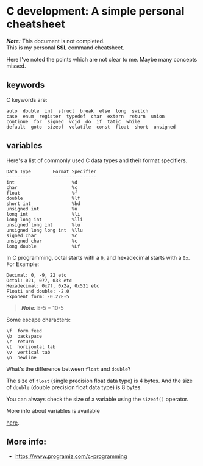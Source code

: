 # C development: A simple personal cheatsheet

_**Note:**_ This document is not completed.  
This is my personal **SSL** command cheatsheet.

Here I've noted the points which are not clear to me. Maybe many concepts
missed.

## keywords

C keywords are:

```
auto  double  int  struct  break  else  long  switch
case  enum  register  typedef  char  extern  return  union
continue  for  signed  void  do  if  tatic  while
default  goto  sizeof  volatile  const  float  short  unsigned
```

## variables

Here's a list of commonly used C data types and their format specifiers.

```
Data Type        Format Specifier
---------        ----------------   
int                     %d
char                    %c
float                   %f
double                  %lf
short int               %hd
unsigned int            %u
long int                %li
long long int           %lli
unsigned long int       %lu
unsigned long long int  %llu
signed char             %c
unsigned char           %c
long double             %Lf
```

In C programming, octal starts with a `0`, and hexadecimal starts with a `0x`.
For Example:

``` 
Decimal: 0, -9, 22 etc
Octal: 021, 077, 033 etc
Hexadecimal: 0x7f, 0x2a, 0x521 etc
Floati and double: -2.0
Exponent form: -0.22E-5
```

> _**Note:**_ E-5 = 10-5

Some escape characters:

```
\f  form feed
\b  backspace
\r  return
\t  horizontal tab
\v  vertical tab
\n  newline
```
What's the difference between `float` and `double`?

The size of `float` (single precision float data type) is 4 bytes. And the size 
of `double` (double precision float data type) is 8 bytes.

You can always check the size of a variable using the `sizeof()` operator.

More info about variables is available 

[here](https://www.programiz.com/c-programming/c-data-types).

## More info:

* https://www.programiz.com/c-programming

